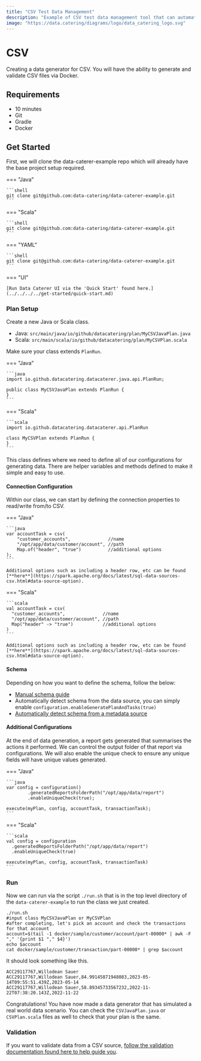 ```yaml
---
title: "CSV Test Data Management"
description: "Example of CSV test data management tool that can automatically discover, generate and validate."
image: "https://data.catering/diagrams/logo/data_catering_logo.svg"
---
```


# CSV

Creating a data generator for CSV. You will have the ability to generate and validate CSV files via Docker.

## Requirements

- 10 minutes
- Git
- Gradle
- Docker

## Get Started

First, we will clone the data-caterer-example repo which will already have the base project setup required.

=== "Java"

    ```shell
    git clone git@github.com:data-catering/data-caterer-example.git
    ```

=== "Scala"

    ```shell
    git clone git@github.com:data-catering/data-caterer-example.git
    ```

=== "YAML"

    ```shell
    git clone git@github.com:data-catering/data-caterer-example.git
    ```

=== "UI"

    [Run Data Caterer UI via the 'Quick Start' found here.](../../../../get-started/quick-start.md)

### Plan Setup

Create a new Java or Scala class.

- Java: `src/main/java/io/github/datacatering/plan/MyCSVJavaPlan.java`
- Scala: `src/main/scala/io/github/datacatering/plan/MyCSVPlan.scala`

Make sure your class extends `PlanRun`.

=== "Java"

    ```java
    import io.github.datacatering.datacaterer.java.api.PlanRun;
    
    public class MyCSVJavaPlan extends PlanRun {
    }
    ```

=== "Scala"

    ```scala
    import io.github.datacatering.datacaterer.api.PlanRun
    
    class MyCSVPlan extends PlanRun {
    }
    ```

This class defines where we need to define all of our configurations for generating data. There are helper variables and
methods defined to make it simple and easy to use.

#### Connection Configuration

Within our class, we can start by defining the connection properties to read/write from/to CSV.

=== "Java"

    ```java
    var accountTask = csv(
        "customer_accounts",              //name
        "/opt/app/data/customer/account", //path
        Map.of("header", "true")          //additional options
    );
    ```
    
    Additional options such as including a header row, etc can be found [**here**](https://spark.apache.org/docs/latest/sql-data-sources-csv.html#data-source-option).

=== "Scala"

    ```scala
    val accountTask = csv(
      "customer_accounts",              //name         
      "/opt/app/data/customer/account", //path
      Map("header" -> "true")           //additional options
    )
    ```
    
    Additional options such as including a header row, etc can be found [**here**](https://spark.apache.org/docs/latest/sql-data-sources-csv.html#data-source-option).

#### Schema

Depending on how you want to define the schema, follow the below:

- [Manual schema guide](../../scenario/data-generation.md)
- Automatically detect schema from the data source, you can simply enable `configuration.enableGeneratePlanAndTasks(true)`
- [Automatically detect schema from a metadata source](../../index.md#metadata)

#### Additional Configurations

At the end of data generation, a report gets generated that summarises the actions it performed. We can control the
output folder of that report via configurations. We will also enable the unique check to ensure any unique fields will
have unique values generated.

=== "Java"

    ```java
    var config = configuration()
            .generatedReportsFolderPath("/opt/app/data/report")
            .enableUniqueCheck(true);

    execute(myPlan, config, accountTask, transactionTask);
    ```

=== "Scala"

    ```scala
    val config = configuration
      .generatedReportsFolderPath("/opt/app/data/report")
      .enableUniqueCheck(true)

    execute(myPlan, config, accountTask, transactionTask)
    ```

### Run

Now we can run via the script `./run.sh` that is in the top level directory of the `data-caterer-example` to run the class we just
created.

```shell
./run.sh
#input class MyCSVJavaPlan or MyCSVPlan
#after completing, let's pick an account and check the transactions for that account
account=$(tail -1 docker/sample/customer/account/part-00000* | awk -F "," '{print $1 "," $4}')
echo $account
cat docker/sample/customer/transaction/part-00000* | grep $account
```

It should look something like this.

```shell
ACC29117767,Willodean Sauer
ACC29117767,Willodean Sauer,84.99145871948083,2023-05-14T09:55:51.439Z,2023-05-14
ACC29117767,Willodean Sauer,58.89345733567232,2022-11-22T07:38:20.143Z,2022-11-22
```

Congratulations! You have now made a data generator that has simulated a real world data scenario. You can check the
`CSVJavaPlan.java` or `CSVPlan.scala` files as well to check that your plan is the same.

### Validation

If you want to validate data from a CSV source, 
[follow the validation documentation found here to help guide you](../../../validation.md).
